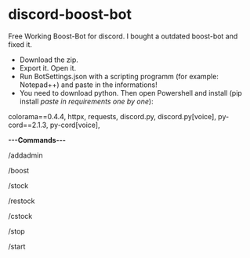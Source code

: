 # discord-boost-bot
Free Working Boost-Bot for discord. I bought a outdated boost-bot and fixed it.

- Download the zip. 
- Export it. Open it. 
- Run BotSettings.json with a scripting programm (for example: Notepad++) and paste in the informations!
- You need to download python. Then open Powershell and install (pip install *paste in requirements one by one*):

 colorama==0.4.4,
 httpx,
 requests,
 discord.py,
 discord.py[voice],
 py-cord==2.1.3,
 py-cord[voice],




**---Commands---**

/addadmin 

/boost

/stock

/restock

/cstock

/stop

/start
